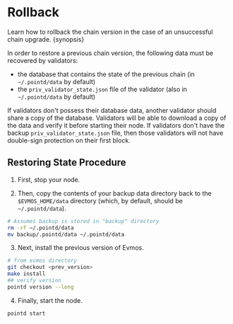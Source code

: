 <!--
order: 5
-->

# Rollback

Learn how to rollback the chain version in the case of an unsuccessful chain upgrade. {synopsis}

In order to restore a previous chain version, the following data must be recovered by validators:

- the database that contains the state of the previous chain (in `~/.pointd/data` by default)
- the `priv_validator_state.json` file of the validator (also in `~/.pointd/data` by default)

If validators don't possess their database data, another validator should share a copy of the database. Validators will be able to download a copy of the data and verify it before starting their node. If validators don't have the backup `priv_validator_state.json` file, then those validators will not have double-sign protection on their first block.

## Restoring State Procedure

1. First, stop your node.

2. Then, copy the contents of your backup data directory back to the `$EVMOS_HOME/data` directory (which, by default, should be `~/.pointd/data`).

```bash
# Assumes backup is stored in "backup" directory
rm -rf ~/.pointd/data
mv backup/.pointd/data ~/.pointd/data
```

3. Next, install the previous version of Evmos.

```bash
# from evmos directory
git checkout <prev_version>
make install
## verify version
pointd version --long
```

4. Finally, start the node.

```bash
pointd start
```
